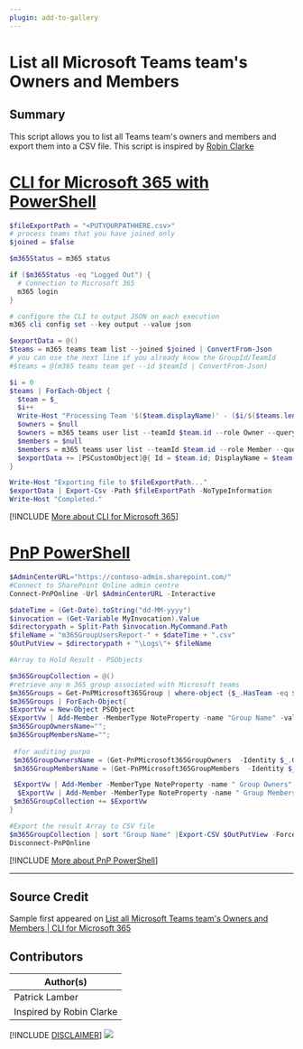 ```yaml
---
plugin: add-to-gallery
---
```


# List all Microsoft Teams team's Owners and Members

## Summary

This script allows you to list all Teams team's owners and members and export them into a CSV file. This script is inspired by [Robin Clarke](https://dailysysadmin.com/KB/Article/3607/microsoft-teams-powershell-commands-to-list-all-members-and-owners/)
 
# [CLI for Microsoft 365 with PowerShell](#tab/cli-m365-ps)
```powershell
$fileExportPath = "<PUTYOURPATHHERE.csv>"
# process teams that you have joined only
$joined = $false

$m365Status = m365 status

if ($m365Status -eq "Logged Out") {
  # Connection to Microsoft 365
  m365 login
}

# configure the CLI to output JSON on each execution
m365 cli config set --key output --value json

$exportData = @()
$teams = m365 teams team list --joined $joined | ConvertFrom-Json
# you can use the next line if you already know the GroupId/TeamId
#$teams = @(m365 teams team get --id $teamId | ConvertFrom-Json)

$i = 0
$teams | ForEach-Object {
  $team = $_
  $i++
  Write-Host "Processing Team '$($team.displayName)' - ($i/$($teams.length))"
  $owners = $null
  $owners = m365 teams user list --teamId $team.id --role Owner --query "[].userPrincipalName" | ConvertFrom-Json
  $members = $null
  $members = m365 teams user list --teamId $team.id --role Member --query "[].userPrincipalName" | ConvertFrom-Json
  $exportData += [PSCustomObject]@{ Id = $team.id; DisplayName = $team.displayName; Owners = $owners -join ', '; Members = $members -join ', '}
}

Write-Host "Exporting file to $fileExportPath..."
$exportData | Export-Csv -Path $fileExportPath -NoTypeInformation
Write-Host "Completed."
```
[!INCLUDE [More about CLI for Microsoft 365](../../docfx/includes/MORE-CLIM365.md)]
# [PnP PowerShell](#tab/pnpps)
```powershell
$AdminCenterURL="https://contoso-admin.sharepoint.com/"
#Connect to SharePoint Online admin centre
Connect-PnPOnline -Url $AdminCenterURL -Interactive

$dateTime = (Get-Date).toString("dd-MM-yyyy")
$invocation = (Get-Variable MyInvocation).Value
$directorypath = Split-Path $invocation.MyCommand.Path
$fileName = "m365GroupUsersReport-" + $dateTime + ".csv"
$OutPutView = $directorypath + "\Logs\"+ $fileName

#Array to Hold Result - PSObjects

$m365GroupCollection = @()
#retrieve any m 365 group associated with Microsoft teams
$m365Groups = Get-PnPMicrosoft365Group | where-object {$_.HasTeam -eq $true}
$m365Groups | ForEach-Object{
$ExportVw = New-Object PSObject
$ExportVw | Add-Member -MemberType NoteProperty -name "Group Name" -value $_.DisplayName
$m365GroupOwnersName="";
$m365GroupMembersName="";
 
 #for auditing purpo
 $m365GroupOwnersName = (Get-PnPMicrosoft365GroupOwners  -Identity $_.GroupId | select -ExpandProperty DisplayName) -join ";";
 $m365GroupMembersName = (Get-PnPMicrosoft365GroupMembers  -Identity $_.GroupId | select -ExpandProperty DisplayName) -join ";";

 $ExportVw | Add-Member -MemberType NoteProperty -name " Group Owners" -value $m365GroupOwnersName
  $ExportVw | Add-Member -MemberType NoteProperty -name " Group Members" -value $m365GroupMembersName
 $m365GroupCollection += $ExportVw
}

#Export the result Array to CSV file
$m365GroupCollection | sort "Group Name" |Export-CSV $OutPutView -Force -NoTypeInformation
Disconnect-PnPOnline
```
[!INCLUDE [More about PnP PowerShell](../../docfx/includes/MORE-PNPPS.md)]
***

## Source Credit

Sample first appeared on [List all Microsoft Teams team's Owners and Members | CLI for Microsoft 365](https://pnp.github.io/cli-microsoft365/sample-scripts/teams/list-teams-owners-and-members/)

## Contributors

| Author(s) |
|-----------|
| Patrick Lamber |
| Inspired by Robin Clarke |


[!INCLUDE [DISCLAIMER](../../docfx/includes/DISCLAIMER.md)]
<img src="https://telemetry.sharepointpnp.com/script-samples/scripts/teams-list-teams-owners-and-members" aria-hidden="true" />